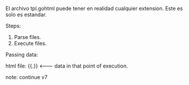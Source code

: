 El archivo tpl.gohtml puede tener en realidad cualquier extension. Este es solo es estandar.

Steps:
1. Parse files.
2. Execute files.


Passing data:

html file: {{.}} <--- data in that point of execution.


note: continue v7
